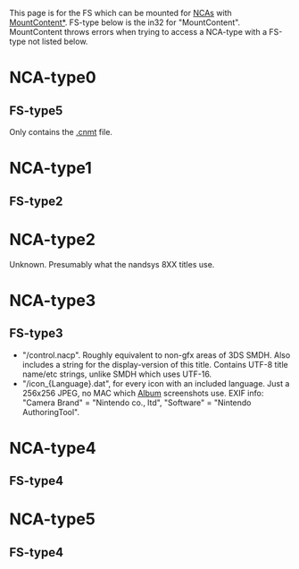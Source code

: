 This page is for the FS which can be mounted for
[NCAs](NCA.md "wikilink") with
[MountContent\*](Filesystem%20services.md "wikilink"). FS-type below is
the in32 for "MountContent". MountContent throws errors when trying to
access a NCA-type with a FS-type not listed below.

# NCA-type0

## FS-type5

Only contains the [.cnmt](NCA.md "wikilink") file.

# NCA-type1

## FS-type2

# NCA-type2

Unknown. Presumably what the nandsys 8XX titles use.

# NCA-type3

## FS-type3

  - "/control.nacp". Roughly equivalent to non-gfx areas of 3DS SMDH.
    Also includes a string for the display-version of this title.
    Contains UTF-8 title name/etc strings, unlike SMDH which uses
    UTF-16.
  - "/icon\_{Language}.dat", for every icon with an included language.
    Just a 256x256 JPEG, no MAC which [Album](Album.md "wikilink")
    screenshots use. EXIF info: "Camera Brand" = "Nintendo co., ltd",
    "Software" = "Nintendo AuthoringTool".

# NCA-type4

## FS-type4

# NCA-type5

## FS-type4
